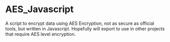 # AES_Javascript

A script to encrypt data using AES Encryption, not as secure as official tools, but written in Javascript. Hopefully will export to use in other projects that require AES level encryption. 